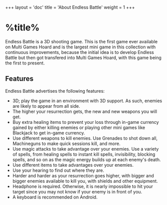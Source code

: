 +++
layout = 'doc'
title = 'About Endless Battle'
weight = 1
+++
# %title%
Endless Battle is a 3D shooting game. This is the first game ever available on Multi Games Hoard and is the largest mini game in this collection with continuous improvements, because the initial idea is to develop Endless Battle but then got transfered into Multi Games Hoard, with this game being the first to present.

## Features
Endless Battle advertises the following features:
- 3D; play the game in an environment with 3D support. As such, enemies are likely to appear from all side.
- The higher your resurrection gets, the new and new weapons you will get.
- Buy extra healing items to prevent your loss through in-game currency gained by either killing enemies or playing other mini games like Blackjack to get in-game currency.
- Use different weapons to kill enemies. Use Grenades to shot down all, Machineguns to make quick sessions kill, and more.
- Use magic attacks to take advantage over your enemies. Use a variety of spells, from healing spells to instant kill spells, invisibility, blocking spells, and so on as the magic energy builds up at each enemy's death.
- Use different items to take advantages over your enemies.
- Use your hearing to find out where they are.
- Harder and harder as your resurrection goes higher, with bigger and bigger enemies available to kill you, with shields and other equipment.
- Headphone is required. Otherwise, it is nearly impossible to hit your target since you may not know if your enemy is in front of you.
- A keyboard is recommended on Android.
